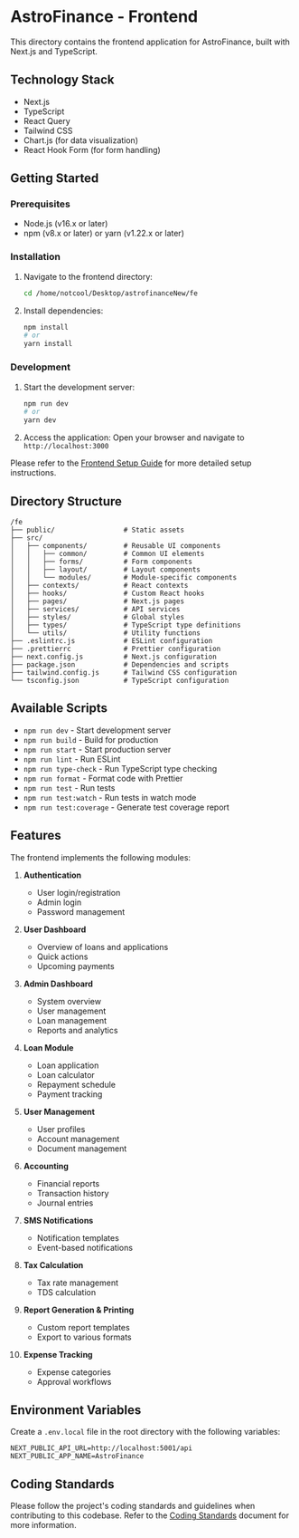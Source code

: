 # AstroFinance - Frontend

This directory contains the frontend application for AstroFinance, built with Next.js and TypeScript.

## Technology Stack

- Next.js
- TypeScript
- React Query
- Tailwind CSS
- Chart.js (for data visualization)
- React Hook Form (for form handling)

## Getting Started

### Prerequisites

- Node.js (v16.x or later)
- npm (v8.x or later) or yarn (v1.22.x or later)

### Installation

1. Navigate to the frontend directory:
   ```bash
   cd /home/notcool/Desktop/astrofinanceNew/fe
   ```

2. Install dependencies:
   ```bash
   npm install
   # or
   yarn install
   ```

### Development

1. Start the development server:
   ```bash
   npm run dev
   # or
   yarn dev
   ```

2. Access the application:
   Open your browser and navigate to `http://localhost:3000`

Please refer to the [Frontend Setup Guide](../docs/setup/frontend-setup.md) for more detailed setup instructions.

## Directory Structure

```
/fe
├── public/                 # Static assets
├── src/
│   ├── components/         # Reusable UI components
│   │   ├── common/         # Common UI elements
│   │   ├── forms/          # Form components
│   │   ├── layout/         # Layout components
│   │   └── modules/        # Module-specific components
│   ├── contexts/           # React contexts
│   ├── hooks/              # Custom React hooks
│   ├── pages/              # Next.js pages
│   ├── services/           # API services
│   ├── styles/             # Global styles
│   ├── types/              # TypeScript type definitions
│   └── utils/              # Utility functions
├── .eslintrc.js            # ESLint configuration
├── .prettierrc             # Prettier configuration
├── next.config.js          # Next.js configuration
├── package.json            # Dependencies and scripts
├── tailwind.config.js      # Tailwind CSS configuration
└── tsconfig.json           # TypeScript configuration
```

## Available Scripts

- `npm run dev` - Start development server
- `npm run build` - Build for production
- `npm run start` - Start production server
- `npm run lint` - Run ESLint
- `npm run type-check` - Run TypeScript type checking
- `npm run format` - Format code with Prettier
- `npm run test` - Run tests
- `npm run test:watch` - Run tests in watch mode
- `npm run test:coverage` - Generate test coverage report

## Features

The frontend implements the following modules:

1. **Authentication**
   - User login/registration
   - Admin login
   - Password management

2. **User Dashboard**
   - Overview of loans and applications
   - Quick actions
   - Upcoming payments

3. **Admin Dashboard**
   - System overview
   - User management
   - Loan management
   - Reports and analytics

4. **Loan Module**
   - Loan application
   - Loan calculator
   - Repayment schedule
   - Payment tracking

5. **User Management**
   - User profiles
   - Account management
   - Document management

6. **Accounting**
   - Financial reports
   - Transaction history
   - Journal entries

7. **SMS Notifications**
   - Notification templates
   - Event-based notifications

8. **Tax Calculation**
   - Tax rate management
   - TDS calculation

9. **Report Generation & Printing**
   - Custom report templates
   - Export to various formats

10. **Expense Tracking**
    - Expense categories
    - Approval workflows

## Environment Variables

Create a `.env.local` file in the root directory with the following variables:

```
NEXT_PUBLIC_API_URL=http://localhost:5001/api
NEXT_PUBLIC_APP_NAME=AstroFinance
```

## Coding Standards

Please follow the project's coding standards and guidelines when contributing to this codebase. Refer to the [Coding Standards](../docs/guidelines/coding-standards.md) document for more information.